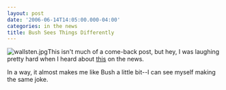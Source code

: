 ```yaml
---
layout: post
date: '2006-06-14T14:05:00.000-04:00'
categories: in the news
title: Bush Sees Things Differently
---
```




![wallsten.jpg](/assets/2006/wallsten.jpg)This isn't much of a come-back post, but hey, I was laughing pretty hard when I heard about [this](http://thinkprogress.org/2006/06/14/bush-reporter-shades/) on the news.

In a way, it almost makes me like Bush a little bit--I can see myself making the same joke.